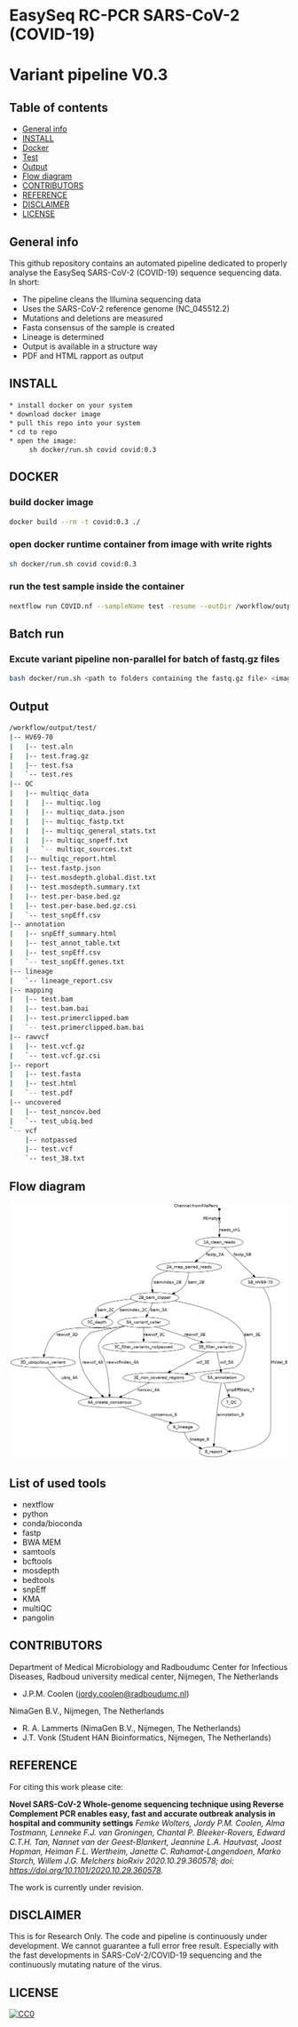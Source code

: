 # EasySeq RC-PCR SARS-CoV-2 (COVID-19) 
# Variant pipeline V0.3

## Table of contents
* [General info](#general-info)
* [INSTALL](#INSTALL)
* [Docker](#DOCKER)
* [Test](#Test)
* [Output](#output)
* [Flow diagram](#Flow_diagram)
* [CONTRIBUTORS](#CONTRIBUTORS)
* [REFERENCE](#REFERENCE)
* [DISCLAIMER](#DISCLAIMER)
* [LICENSE](*LICENSE)

## General info
This github repository contains an automated pipeline
dedicated to properly analyse the EasySeq SARS-CoV-2 (COVID-19) sequence
sequencing data. In short: 
* The pipeline cleans the Illumina sequencing data
* Uses the SARS-CoV-2 reference genome (NC_045512.2)
* Mutations and deletions are measured
* Fasta consensus of the sample is created
* Lineage is determined
* Output is available in a structure way
* PDF and HTML rapport as output

## INSTALL
```
* install docker on your system
* download docker image
* pull this repo into your system
* cd to repo
* open the image:
     sh docker/run.sh covid covid:0.3
```

## DOCKER

### build docker image
```bash
docker build --rm -t covid:0.3 ./
```

### open docker runtime container from image with write rights
```bash
sh docker/run.sh covid covid:0.3
```

### run the test sample inside the container
```bash
nextflow run COVID.nf --sampleName test -resume --outDir /workflow/output/test --reads "/workflow/input/test_OUT01_R{1,2}.fastq.gz"
```

## Batch run

### Excute variant pipeline non-parallel for batch of fastq.gz files
```bash
bash docker/run.sh <path to folders containing the fastq.gz file> <image>
```

## Output
```bash
/workflow/output/test/
|-- HV69-70
|   |-- test.aln
|   |-- test.frag.gz
|   |-- test.fsa
|   `-- test.res
|-- QC
|   |-- multiqc_data
|   |   |-- multiqc.log
|   |   |-- multiqc_data.json
|   |   |-- multiqc_fastp.txt
|   |   |-- multiqc_general_stats.txt
|   |   |-- multiqc_snpeff.txt
|   |   `-- multiqc_sources.txt
|   |-- multiqc_report.html
|   |-- test.fastp.json
|   |-- test.mosdepth.global.dist.txt
|   |-- test.mosdepth.summary.txt
|   |-- test.per-base.bed.gz
|   |-- test.per-base.bed.gz.csi
|   `-- test_snpEff.csv
|-- annotation
|   |-- snpEff_summary.html
|   |-- test_annot_table.txt
|   |-- test_snpEff.csv
|   `-- test_snpEff.genes.txt
|-- lineage
|   `-- lineage_report.csv
|-- mapping
|   |-- test.bam
|   |-- test.bam.bai
|   |-- test.primerclipped.bam
|   `-- test.primerclipped.bam.bai
|-- rawvcf
|   |-- test.vcf.gz
|   `-- test.vcf.gz.csi
|-- report
|   |-- test.fasta
|   |-- test.html
|   `-- test.pdf
|-- uncovered
|   |-- test_noncov.bed
|   `-- test_ubiq.bed
`-- vcf
    |-- notpassed
    |-- test.vcf
    `-- test_3B.txt
```

## Flow diagram
![Alt text](flowchart.png?raw=true "Flowdiagram")

## List of used tools
* nextflow
* python
* conda/bioconda
* fastp
* BWA MEM
* samtools
* bcftools
* mosdepth
* bedtools
* snpEff
* KMA
* multiQC
* pangolin

## CONTRIBUTORS
Department of Medical Microbiology and Radboudumc Center for Infectious Diseases, Radboud university medical center, Nijmegen, The Netherlands
* J.P.M. Coolen
  (jordy.coolen@radboudumc.nl)

NimaGen B.V., Nijmegen, The Netherlands
* R. A. Lammerts (NimaGen B.V., Nijmegen, The Netherlands)
* J.T. Vonk (Student HAN Bioinformatics, Nijmegen, The Netherlands)

## REFERENCE
For citing this work please cite:

**Novel SARS-CoV-2 Whole-genome sequencing technique using Reverse Complement PCR enables easy, fast and accurate outbreak analysis in hospital and community settings**
*Femke Wolters, Jordy P.M. Coolen, Alma Tostmann, Lenneke F.J. van Groningen, Chantal P. Bleeker-Rovers, Edward C.T.H. Tan, Nannet van der Geest-Blankert, Jeannine L.A. Hautvast, Joost Hopman, Heiman F.L. Wertheim, Janette C. Rahamat-Langendoen, Marko Storch, Willem J.G. Melchers
bioRxiv 2020.10.29.360578; doi: https://doi.org/10.1101/2020.10.29.360578.*

The work is currently under revision.

## DISCLAIMER
This is for Research Only.
The code and pipeline is continuously under development.
We cannot guarantee a full error free result.
Especially with the fast developments in SARS-CoV-2/COVID-19 sequencing and
the continuously mutating nature of the virus.

## LICENSE

[![CC0](https://licensebuttons.net/p/zero/1.0/88x31.png)](https://creativecommons.org/publicdomain/zero/1.0/)